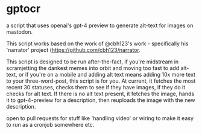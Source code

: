 # gptocr
a script that uses openai's gpt-4 preview to generate alt-text for images on mastodon.

This script works based on the work of @cbh123's work - specifically his 'narrator' project (https://github.com/cbh123/narrator.

This script is designed to be run after-the-fact, if you're midstream in scramjetting the dankest memes into orbit and moving too fast to add alt-text, or if you're on a mobile and adding alt text means adding 10x more text to your three-word-post, this script is for you. At current, it fetches the most recent 30 statuses, checks them to see if they have images, if they do it checks for alt text. If there is no alt text present, it fetches the image, hands it to gpt-4-preview for a description, then reuploads the image with the new description. 

open to pull requests for stuff like 'handling video' or wiring to make it easy to run as a cronjob somewhere etc.
